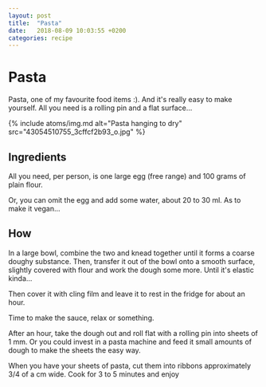 ```yaml
---
layout: post
title:  "Pasta"
date:   2018-08-09 10:03:55 +0200
categories: recipe
---
```

# Pasta

Pasta, one of my favourite food items :). And it's really easy to make yourself. All you need is a rolling pin and a flat surface...

{%
  include atoms/img.md
    alt="Pasta hanging to dry"
    src="43054510755_3cffcf2b93_o.jpg"
%}

## Ingredients

All you need, per person, is one large egg (free range) and 100 grams of plain flour.

Or, you can omit the egg and add some water, about 20 to 30 ml. As to make it vegan...

## How

In a large bowl, combine the two and knead together until it forms a coarse doughy substance. Then, transfer it out of the bowl onto a smooth surface, slightly covered with flour and work the dough some more. Until it's elastic kinda...

Then cover it with cling film and leave it to rest in the fridge for about an hour.

Time to make the sauce, relax or something.

After an hour, take the dough out and roll flat with a rolling pin into sheets of 1 mm. Or you could invest in a pasta machine and feed it small amounts of dough to make the sheets the easy way.

When you have your sheets of pasta, cut them into ribbons approximately 3/4 of a cm wide. Cook for 3 to 5 minutes and enjoy
